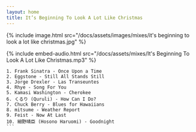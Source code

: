 ```yaml
---
layout: home
title: It’s Beginning To Look A Lot Like Christmas
---
```

{% include image.html src="/docs/assets/images/mixes/it's beginning to look a lot like christmas.jpg" %}

{% include embed-audio.html src="/docs/assets/mixes/It's Beginning To Look A Lot Like Christmas.mp3" %}

````
1. Frank Sinatra - Once Upon a Time
2. Eggstone - Still All Stands Still
3. Jorge Drexler - Las Transeuntes
4. Rhye - Song For You
5. Kamasi Washington - Cherokee
6. くるり (Quruli) - How Can I Do?
7. Chuck Berry - Blues for Hawaiians
8. mitsume - Weather Report
9. Feist - Now At Last
10. 細野晴臣 (Hosono Haruomi) - Goodnight
```
